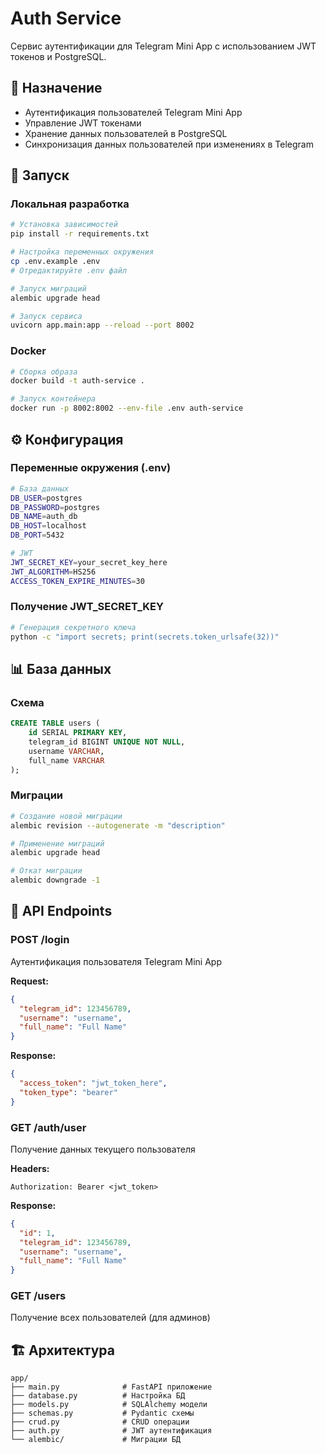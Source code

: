 # Auth Service

Сервис аутентификации для Telegram Mini App с использованием JWT токенов и PostgreSQL.

## 🎯 Назначение

- Аутентификация пользователей Telegram Mini App
- Управление JWT токенами
- Хранение данных пользователей в PostgreSQL
- Синхронизация данных пользователей при изменениях в Telegram

## 🚀 Запуск

### Локальная разработка

```bash
# Установка зависимостей
pip install -r requirements.txt

# Настройка переменных окружения
cp .env.example .env
# Отредактируйте .env файл

# Запуск миграций
alembic upgrade head

# Запуск сервиса
uvicorn app.main:app --reload --port 8002
```

### Docker

```bash
# Сборка образа
docker build -t auth-service .

# Запуск контейнера
docker run -p 8002:8002 --env-file .env auth-service
```

## ⚙️ Конфигурация

### Переменные окружения (.env)

```bash
# База данных
DB_USER=postgres
DB_PASSWORD=postgres
DB_NAME=auth_db
DB_HOST=localhost
DB_PORT=5432

# JWT
JWT_SECRET_KEY=your_secret_key_here
JWT_ALGORITHM=HS256
ACCESS_TOKEN_EXPIRE_MINUTES=30
```

### Получение JWT_SECRET_KEY

```bash
# Генерация секретного ключа
python -c "import secrets; print(secrets.token_urlsafe(32))"
```

## 📊 База данных

### Схема

```sql
CREATE TABLE users (
    id SERIAL PRIMARY KEY,
    telegram_id BIGINT UNIQUE NOT NULL,
    username VARCHAR,
    full_name VARCHAR
);
```

### Миграции

```bash
# Создание новой миграции
alembic revision --autogenerate -m "description"

# Применение миграций
alembic upgrade head

# Откат миграции
alembic downgrade -1
```

## 🔌 API Endpoints

### POST /login
Аутентификация пользователя Telegram Mini App

**Request:**
```json
{
  "telegram_id": 123456789,
  "username": "username",
  "full_name": "Full Name"
}
```

**Response:**
```json
{
  "access_token": "jwt_token_here",
  "token_type": "bearer"
}
```

### GET /auth/user
Получение данных текущего пользователя

**Headers:**
```
Authorization: Bearer <jwt_token>
```

**Response:**
```json
{
  "id": 1,
  "telegram_id": 123456789,
  "username": "username",
  "full_name": "Full Name"
}
```

### GET /users
Получение всех пользователей (для админов)

## 🏗️ Архитектура

```
app/
├── main.py              # FastAPI приложение
├── database.py          # Настройка БД
├── models.py            # SQLAlchemy модели
├── schemas.py           # Pydantic схемы
├── crud.py              # CRUD операции
├── auth.py              # JWT аутентификация
└── alembic/             # Миграции БД
```
